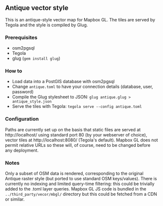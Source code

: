 ## Antique vector style

This is an antique-style vector map for Mapbox GL. The tiles are served by Tegola and the style is compiled by Glug.

### Prerequisites

- osm2pgsql
- Tegola
- glug (`gem install glug`)

### How to

- Load data into a PostGIS database with osm2pgsql
- Change `antique.toml` to have your connection details (database, user, password)
- Compile the Glug stylesheet to JSON: `glug antique.glug > antique_style.json`
- Serve the tiles with Tegola: `tegola serve --config antique.toml`

### Configuration

Paths are currently set up on the basis that static files are served at
http://localhost/ using standard port 80 (by your webserver of choice), vector
tiles at http://localhost:8080/ (Tegola's default). Mapbox GL does not permit
relative URLs so these will, of course, need to be changed before any
deployment.

### Notes

Only a subset of OSM data is rendered, corresponding to the original Antique
raster style (but ported to use standard OSM keys/values). There is currently no
indexing and limited query-time filtering: this could be trivially added to the
.toml layer queries. Mapbox GL JS code is bundled in the
`../third_party/vecor/mbgl/` directory but this could be fetched from a CDN or
similar.
